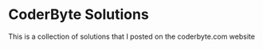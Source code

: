 CoderByte Solutions
===================

This is a collection of solutions that I posted on the coderbyte.com website
